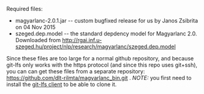 Required files:

* magyarlanc-2.0.1.jar -- custom bugfixed release for us by Janos Zsibrita on 04 Nov 2015
* szeged.dep.model -- the standard depdency model for Magyarlanc 2.0. Downloaded from http://rgai.inf.u-szeged.hu/project/nlp/research/magyarlanc/szeged.dep.model

Since these files are too large for a normal github repository, and because git-lfs only works with the https protocol (and since this repo uses git+ssh),
you can can get these files from a separate repository: https://github.com/dlt-rilmta/magyarlanc_bin.git .
*NOTE:* you first need to install the [git-lfs client](https://git-lfs.github.com/) to be able to clone it.
